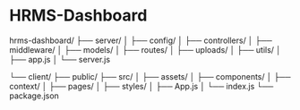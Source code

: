 # HRMS-Dashboard

hrms-dashboard/
├── server/
│   ├── config/
│   ├── controllers/
│   ├── middleware/
│   ├── models/
│   ├── routes/
│   ├── uploads/
│   ├── utils/
│   ├── app.js
│   └── server.js




└── client/
    ├── public/
    ├── src/
    │   ├── assets/
    │   ├── components/
    │   ├── context/
    │   ├── pages/
    │   ├── styles/
    │   ├── App.js
    │   └── index.js
    └── package.json
